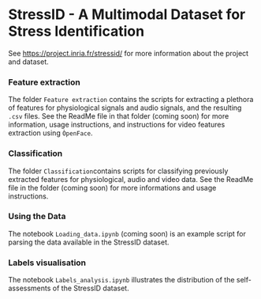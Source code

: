 # StressID - A Multimodal Dataset for Stress Identification

See https://project.inria.fr/stressid/ for more information about the project and dataset.

### Feature extraction

The folder ```Feature extraction``` contains the scripts for extracting a plethora of features for physiological signals and audio signals, and the resulting ```.csv``` files. 
See the ReadMe file in that folder (coming soon) for more information, usage instructions, and instructions for video features extraction using ```ÒpenFace```.

### Classification

The folder ```Classification```contains scripts for classifying previously extracted features for physiological, audio and video data. 
See the ReadMe file in the folder (coming soon) for more informations and usage instructions. 

### Using the Data

The notebook ```Loading_data.ipynb``` (coming soon) is an example script for parsing the data available in the StressID dataset.

### Labels visualisation 

The notebook ```Labels_analysis.ipynb``` illustrates the distribution of the self-assessments of the StressID dataset.
